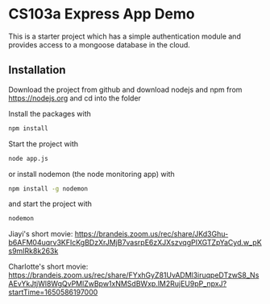 # CS103a Express App Demo

This is a starter project which has a simple authentication module 
and provides access to a mongoose database in the cloud.

## Installation
Download the project from github and download nodejs and npm from https://nodejs.org
and cd into the folder

Install the packages with
``` bash
npm install
```
Start the project with
``` bash
node app.js
```
or install nodemon (the node monitoring app) with
``` bash
npm install -g nodemon
```
and start the project with
``` bash
nodemon
```

Jiayi's short movie: https://brandeis.zoom.us/rec/share/JKd3Ghu-b6AFM04uqrv3KFIcKgBDzXrJMjB7vasrpE6zXJXszvqgPIXGTZpYaCyd.w_pKs9mIRk8k263k

Charlotte's short movie: https://brandeis.zoom.us/rec/share/FYxhGyZ81UvADMl3iruqpeDTzwS8_NsAEvYkJtjWl8WgQvPMlZwBpw1xNMSdBWxp.lM2RujEU9pP_npxJ?startTime=1650586197000
